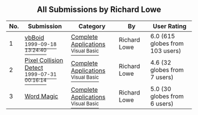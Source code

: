 ﻿<div align="center">

## All Submissions by Richard Lowe

</div>

No.  | Submission | Category | By   | User Rating
---- | ---------- | -------- | ---- | -----------
1 | [vbBoid<br /><sup>1999-09-18 13:24:40</sup>](https://github.com/Planet-Source-Code/richard-lowe-vbboid__1-3724) | [Complete Applications<br /><sup>Visual Basic</sup>](../ByCategory/complete-applications__1-27.md) | Richard Lowe | 6.0 (615 globes from 103 users)
2 | [Pixel Collision Detect<br /><sup>1999-07-31 00:16:14</sup>](https://github.com/Planet-Source-Code/richard-lowe-pixel-collision-detect__1-2706) | [Complete Applications<br /><sup>Visual Basic</sup>](../ByCategory/complete-applications__1-27.md) | Richard Lowe | 4.6 (32 globes from 7 users)
3 | [Word Magic<br />](https://github.com/Planet-Source-Code/richard-lowe-word-magic__1-2043) | [Complete Applications<br /><sup>Visual Basic</sup>](../ByCategory/complete-applications__1-27.md) | Richard Lowe | 5.0 (30 globes from 6 users)
